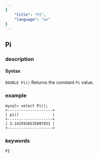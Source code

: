 ```yaml
---
{
    "title": "PI",
    "language": "en"
}
---
```


## Pi

### description
#### Syntax

`DOUBLE Pi()`
Returns the constant `Pi` value.

### example

```
mysql> select Pi();
+--------------------+
| pi()               |
+--------------------+
| 3.1415926535897931 |
+--------------------+
```

### keywords
	PI
